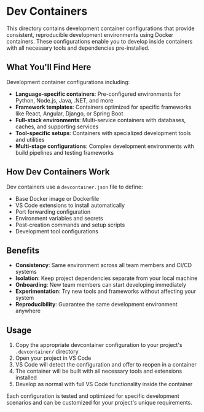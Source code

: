 # Dev Containers

This directory contains development container configurations that provide consistent, reproducible development environments using Docker containers. These configurations enable you to develop inside containers with all necessary tools and dependencies pre-installed.

## What You'll Find Here

Development container configurations including:

- **Language-specific containers**: Pre-configured environments for Python, Node.js, Java, .NET, and more
- **Framework templates**: Containers optimized for specific frameworks like React, Angular, Django, or Spring Boot
- **Full-stack environments**: Multi-service containers with databases, caches, and supporting services
- **Tool-specific setups**: Containers with specialized development tools and utilities
- **Multi-stage configurations**: Complex development environments with build pipelines and testing frameworks

## How Dev Containers Work

Dev containers use a `devcontainer.json` file to define:

- Base Docker image or Dockerfile
- VS Code extensions to install automatically
- Port forwarding configuration
- Environment variables and secrets
- Post-creation commands and setup scripts
- Development tool configurations

## Benefits

- **Consistency**: Same environment across all team members and CI/CD systems
- **Isolation**: Keep project dependencies separate from your local machine
- **Onboarding**: New team members can start developing immediately
- **Experimentation**: Try new tools and frameworks without affecting your system
- **Reproducibility**: Guarantee the same development environment anywhere

## Usage

1. Copy the appropriate devcontainer configuration to your project's `.devcontainer/` directory
2. Open your project in VS Code
3. VS Code will detect the configuration and offer to reopen in a container
4. The container will be built with all necessary tools and extensions installed
5. Develop as normal with full VS Code functionality inside the container

Each configuration is tested and optimized for specific development scenarios and can be customized for your project's unique requirements.
